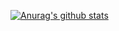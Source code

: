 [![Anurag's github stats](https://github-readme-stats.vercel.app/api?username=Esfectus&count_private=true&show_icons=true)](https://github.com/anuraghazra/github-readme-stats)
